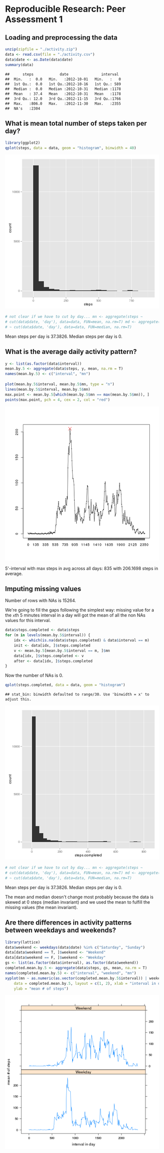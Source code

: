 # Reproducible Research: Peer Assessment 1


## Loading and preprocessing the data

```r
unzip(zipfile = "./activity.zip")
data <- read.csv(file = "./activity.csv")
data$date <- as.Date(data$date)
summary(data)
```

```
##      steps            date               interval   
##  Min.   :  0.0   Min.   :2012-10-01   Min.   :   0  
##  1st Qu.:  0.0   1st Qu.:2012-10-16   1st Qu.: 589  
##  Median :  0.0   Median :2012-10-31   Median :1178  
##  Mean   : 37.4   Mean   :2012-10-31   Mean   :1178  
##  3rd Qu.: 12.0   3rd Qu.:2012-11-15   3rd Qu.:1766  
##  Max.   :806.0   Max.   :2012-11-30   Max.   :2355  
##  NA's   :2304
```



## What is mean total number of steps taken per day?

```r
library(ggplot2)
qplot(steps, data = data, geom = "histogram", binwidth = 40)
```

![plot of chunk unnamed-chunk-2](figure/unnamed-chunk-2.png) 

```r
# not clear if we have to cut by day... mn <- aggregate(steps ~
# cut(data$date, 'day'), data=data, FUN=mean, na.rm=T) md <- aggregate(steps
# ~ cut(data$date, 'day'), data=data, FUN=median, na.rm=T)
```


Mean steps per day is 37.3826.
Median steps per day is 0.


## What is the average daily activity pattern?

```r
y <- list(as.factor(data$interval))
mean.by.5 <- aggregate(data$steps, y, mean, na.rm = T)
names(mean.by.5) <- c("interval", "mn")

plot(mean.by.5$interval, mean.by.5$mn, type = "n")
lines(mean.by.5$interval, mean.by.5$mn)
max.point <- mean.by.5[which(mean.by.5$mn == max(mean.by.5$mn)), ]
points(max.point, pch = 4, cex = 2, col = "red")
```

![plot of chunk unnamed-chunk-3](figure/unnamed-chunk-3.png) 


5'-interval with max steps in avg across all days: 835 with 206.1698 steps in average.

## Imputing missing values
Number of rows with NAs is 15264.

We're going to fill the gaps following the simplest way:
missing value for a the `x`th 5 minutes interval in a day will got the mean of all the non NAs values for this interval.


```r
data$steps.completed <- data$steps
for (m in levels(mean.by.5$interval)) {
    idx <- which(is.na(data$steps.completed) & data$interval == m)
    init <- data[idx, ]$steps.completed
    v <- mean.by.5[mean.by.5$interval == m, ]$mn
    data[idx, ]$steps.completed <- v
    after <- data[idx, ]$steps.completed
}
```


Now the number of NAs is 0.



```r
qplot(steps.completed, data = data, geom = "histogram")
```

```
## stat_bin: binwidth defaulted to range/30. Use 'binwidth = x' to adjust this.
```

![plot of chunk unnamed-chunk-5](figure/unnamed-chunk-5.png) 

```r
# not clear if we have to cut by day... mn <- aggregate(steps ~
# cut(data$date, 'day'), data=data, FUN=mean, na.rm=T) md <- aggregate(steps
# ~ cut(data$date, 'day'), data=data, FUN=median, na.rm=T)
```


Mean steps per day is 37.3826.
Median steps per day is 0.

The mean and median doesn't change most probably because the data is skewed at 0 steps (median invariant) and we used the mean to fulfill the missing values (the mean invariant).


## Are there differences in activity patterns between weekdays and weekends?

```r
library(lattice)
data$weekend <- weekdays(data$date) %in% c("Saturday", "Sunday")
data[data$weekend == T, ]$weekend <- "Weekend"
data[data$weekend == F, ]$weekend <- "Weekday"
gs <- list(as.factor(data$interval), as.factor(data$weekend))
completed.mean.by.5 <- aggregate(data$steps, gs, mean, na.rm = T)
names(completed.mean.by.5) <- c("interval", "weekend", "mn")
xyplot(mn ~ as.numeric(as.vector(completed.mean.by.5$interval)) | weekend, type = "l", 
    data = completed.mean.by.5, layout = c(1, 2), xlab = "interval in day", 
    ylab = "mean # of steps")
```

![plot of chunk unnamed-chunk-6](figure/unnamed-chunk-6.png) 
